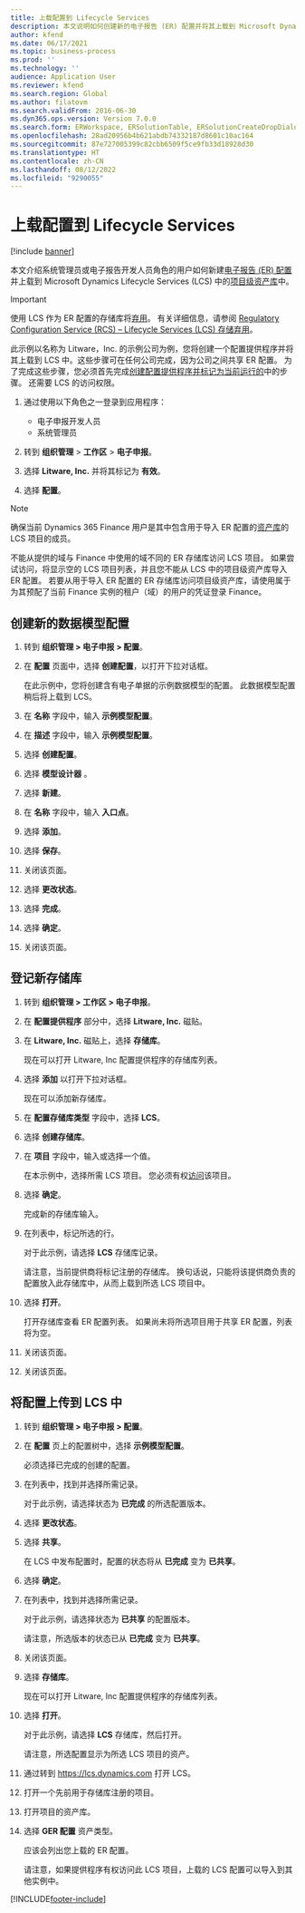```yaml
---
title: 上载配置到 Lifecycle Services
description: 本文说明如何创建新的电子报告 (ER) 配置并将其上载到 Microsoft Dynamics Lifecycle Services (LCS)。
author: kfend
ms.date: 06/17/2021
ms.topic: business-process
ms.prod: ''
ms.technology: ''
audience: Application User
ms.reviewer: kfend
ms.search.region: Global
ms.author: filatovm
ms.search.validFrom: 2016-06-30
ms.dyn365.ops.version: Version 7.0.0
ms.search.form: ERWorkspace, ERSolutionTable, ERSolutionCreateDropDialog, ERDataModelDesigner, ERDataModelContentsItemCreationDialog, ERSolutionRepositoryTable, ERSolutionRepositoryCreateDropDialog, ERSolutionImport
ms.openlocfilehash: 28ad20956b4b621abdb74332187d8601c10ac164
ms.sourcegitcommit: 87e727005399c82cbb6509f5ce9fb33d18928d30
ms.translationtype: HT
ms.contentlocale: zh-CN
ms.lasthandoff: 08/12/2022
ms.locfileid: "9290055"
---
```

# <a name="upload-a-configuration-into-lifecycle-services"></a>上载配置到 Lifecycle Services

[!include [banner](../../includes/banner.md)]

本文介绍系统管理员或电子报告开发人员角色的用户如何新建[电子报告 (ER) 配置](../general-electronic-reporting.md#Configuration)并上载到 Microsoft Dynamics Lifecycle Services (LCS) 中的[项目级资产库](../../lifecycle-services/asset-library.md)中。

> [!IMPORTANT]
> 使用 LCS 作为 ER 配置的存储库将[弃用](../../../../finance/get-started/removed-deprecated-features-finance.md#features-removed-or-deprecated-in-the-finance-10017-release)。 有关详细信息，请参阅 [Regulatory Configuration Service (RCS) – Lifecycle Services (LCS) 存储弃用](../../../../finance/localizations/rcs-lcs-repo-dep-faq.md)。

此示例以名称为 Litware，Inc. 的示例公司为例，您将创建一个配置提供程序并将其上载到 LCS 中。这些步骤可在任何公司完成，因为公司之间共享 ER 配置。 为了完成这些步骤，您必须首先完成[创建配置提供程序并标记为当前运行的](er-configuration-provider-mark-it-active-2016-11.md)中的步骤。 还需要 LCS 的访问权限。

1. 通过使用以下角色之一登录到应用程序：

    - 电子申报开发人员
    - 系统管理员

2. 转到 **组织管理** \> **工作区** \> **电子申报**。
3. 选择 **Litware, Inc.** 并将其标记为 **有效**。
4. 选择 **配置**。

<a name="accessconditions"></a>
> [!NOTE]
> 确保当前 Dynamics 365 Finance 用户是其中包含用于导入 ER 配置的[资产库](../../lifecycle-services/asset-library.md#asset-library-support)的 LCS 项目的成员。
>
> 不能从提供的域与 Finance 中使用的域不同的 ER 存储库访问 LCS 项目。 如果尝试访问，将显示空的 LCS 项目列表，并且您不能从 LCS 中的项目级资产库导入 ER 配置。 若要从用于导入 ER 配置的 ER 存储库访问项目级资产库，请使用属于为其预配了当前 Finance 实例的租户（域）的用户的凭证登录 Finance。

## <a name="create-a-new-data-model-configuration"></a>创建新的数据模型配置

1. 转到 **组织管理 \> 电子申报 \> 配置**。
2. 在 **配置** 页面中，选择 **创建配置**，以打开下拉对话框。

    在此示例中，您将创建含有电子单据的示例数据模型的配置。 此数据模型配置稍后将上载到 LCS。

3. 在 **名称** 字段中，输入 **示例模型配置**。
4. 在 **描述** 字段中，输入 **示例模型配置**。
5. 选择 **创建配置**。
6. 选择 **模型设计器** 。
7. 选择 **新建**。
8. 在 **名称** 字段中，输入 **入口点**。
9. 选择 **添加**。
10. 选择 **保存**。
11. 关闭该页面。
12. 选择 **更改状态**。
13. 选择 **完成**。
14. 选择 **确定**。
15. 关闭该页面。

## <a name="register-a-new-repository"></a>登记新存储库

1. 转到 **组织管理 \> 工作区 \> 电子申报**。

2. 在 **配置提供程序** 部分中，选择 **Litware, Inc.** 磁贴。

3. 在 **Litware, Inc.** 磁贴上，选择 **存储库**。

    现在可以打开 Litware, Inc 配置提供程序的存储库列表。

4. 选择 **添加** 以打开下拉对话框。

    现在可以添加新存储库。

5. 在 **配置存储库类型** 字段中，选择 **LCS**。
6. 选择 **创建存储库**。
7. 在 **项目** 字段中，输入或选择一个值。

    在本示例中，选择所需 LCS 项目。 您必须有权[访问](#accessconditions)该项目。

8. 选择 **确定**。

    完成新的存储库输入。

9. 在列表中，标记所选的行。

    对于此示例，请选择 **LCS** 存储库记录。

    请注意，当前提供商将标记注册的存储库。 换句话说，只能将该提供商负责的配置放入此存储库中，从而上载到所选 LCS 项目中。

10. 选择 **打开**。

    打开存储库查看 ER 配置列表。 如果尚未将所选项目用于共享 ER 配置，列表将为空。

11. 关闭该页面。
12. 关闭该页面。

## <a name="upload-a-configuration-into-lcs"></a>将配置上传到 LCS 中

1. 转到 **组织管理 \> 电子申报 \> 配置**。
2. 在 **配置** 页上的配置树中，选择 **示例模型配置**。

    必须选择已完成的创建的配置。

3. 在列表中，找到并选择所需记录。

    对于此示例，请选择状态为 **已完成** 的所选配置版本。

4. 选择 **更改状态**。
5. 选择 **共享**。

    在 LCS 中发布配置时，配置的状态将从 **已完成** 变为 **已共享**。

6. 选择 **确定**。
7. 在列表中，找到并选择所需记录。

    对于此示例，请选择状态为 **已共享** 的配置版本。

    请注意，所选版本的状态已从 **已完成** 变为 **已共享**。

8. 关闭该页面。
9. 选择 **存储库**。

    现在可以打开 Litware, Inc 配置提供程序的存储库列表。

10. 选择 **打开**。

    对于此示例，请选择 **LCS** 存储库，然后打开。

    请注意，所选配置显示为所选 LCS 项目的资产。

11. 通过转到 <https://lcs.dynamics.com> 打开 LCS。
12. 打开一个先前用于存储库注册的项目。
13. 打开项目的资产库。
14. 选择 **GER 配置** 资产类型。

    应该会列出您上载的 ER 配置。

    请注意，如果提供程序有权访问此 LCS 项目，上载的 LCS 配置可以导入到其他实例中。


[!INCLUDE[footer-include](../../../../includes/footer-banner.md)]
